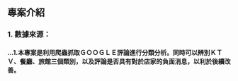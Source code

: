 
## 專案介紹
  ### 1. 數據來源：
  #### ...1.本專案是利用爬蟲抓取ＧＯＯＧＬＥ評論進行分類分析。同時可以辨別ＫＴＶ、餐廳、旅館三個類別，以及評論是否具有對於店家的負面消息，以利於後續改善。

